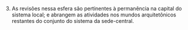 ﻿3. As revisões nessa esfera são pertinentes à permanência na capital do sistema local; e abrangem as atividades nos mundos arquitetônicos restantes do conjunto do sistema da sede-central.